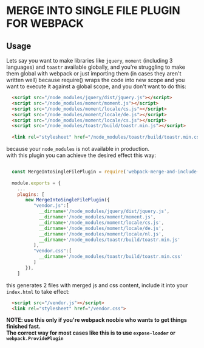 # MERGE INTO SINGLE FILE PLUGIN FOR WEBPACK

## Usage

Lets say you want to make libraries like `jquery`, `moment` (including 3 languages) and `toastr` available globally, and you're struggling to make them global with webpack or just importing them (in cases they aren't written well) because require() wraps the code into new scope and you want to execute it against a global scope, and you don't want to do this:
``` html
  <script src="/node_modules/jquery/dist/jquery.js"></script>
  <script src="/node_modules/moment/moment.js"></script>
  <script src="/node_modules/moment/locale/cs.js"></script>
  <script src="/node_modules/moment/locale/de.js"></script>
  <script src="/node_modules/moment/locale/cs.js"></script>
  <script src="/node_modules/toastr/build/toastr.min.js"></script>
  
  <link rel="stylesheet" href="/node_modules/toastr/build/toastr.min.css">
```
because your `node_modules` is not available in production.
<br/>with this plugin you can achieve the desired effect this way:
``` javascript

  const MergeIntoSingleFilePlugin = require('webpack-merge-and-include-globally');
  
  module.exports = {
    ...
    plugins: [
       new MergeIntoSingleFilePlugin({
          "vendor.js":[
            __dirname+'/node_modules/jquery/dist/jquery.js',
            __dirname+'/node_modules/moment/moment.js',
            __dirname+'/node_modules/moment/locale/cs.js',
            __dirname+'/node_modules/moment/locale/de.js',
            __dirname+'/node_modules/moment/locale/nl.js',
            __dirname+'/node_modules/toastr/build/toastr.min.js'
          ],
          "vendor.css":[
            __dirname+'/node_modules/toastr/build/toastr.min.css'
          ]
       }),
    ]

```
this generates 2 files with merged js and css content, include it into your `index.html` to take effect:
``` html
  <script src="/vendor.js"></script>
  <link rel="stylesheet" href="/vendor.css">
```

<b>NOTE: use this only if you're webpack noobie who wants to get things finished fast.
<br/>The correct way for most cases like this is to use `expose-loader` or `webpack.ProvidePlugin`</b>
